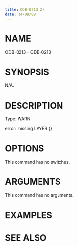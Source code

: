 ```yaml
---
title: ODB-0213(2)
date: 24/09/08
---
```


# NAME

ODB-0213 - ODB-0213

# SYNOPSIS

N/A.

# DESCRIPTION

Type: WARN

error: missing LAYER {}

# OPTIONS

This command has no switches.

# ARGUMENTS

This command has no arguments.

# EXAMPLES

# SEE ALSO
